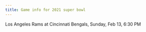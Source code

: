 ```yaml
---
title: Game info for 2021 super bowl
---
```

Los Angeles Rams at Cincinnati Bengals, Sunday, Feb 13, 6:30 PM

